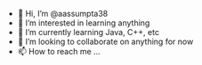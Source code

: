 - 👋 Hi, I’m @aassumpta38
- 👀 I’m interested in learning anything
- 🌱 I’m currently learning Java, C++, etc
- 💞️ I’m looking to collaborate on anything for now
- 📫 How to reach me ...

<!---
aassumpta38/aassumpta38 is a ✨ special ✨ repository because its `README.md` (this file) appears on your GitHub profile.
You can click the Preview link to take a look at your changes.
--->
